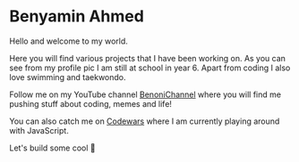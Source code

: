 # Benyamin Ahmed

Hello and welcome to my world.

Here you will find various projects that I have been working on. As you can see from my profile pic I am still at school in year 6. Apart from coding I also love swimming and taekwondo.

Follow me on my YouTube channel [BenoniChannel](youtube.com/c/BenoniChannel) where you will find me pushing stuff about coding, memes and life!

You can also catch me on [Codewars](https://www.codewars.com/users/benyaminahmed) where I am currently playing around with JavaScript.

Let's build some cool :shit:
